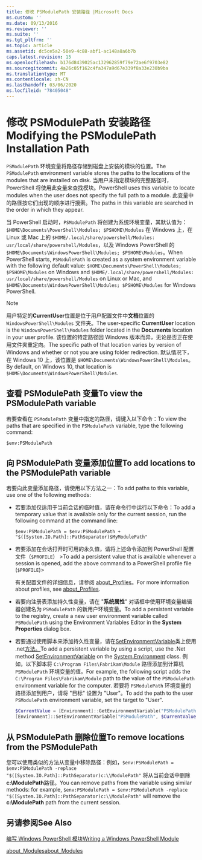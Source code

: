 ```yaml
---
title: 修改 PSModulePath 安装路径 |Microsoft Docs
ms.custom: ''
ms.date: 09/13/2016
ms.reviewer: ''
ms.suite: ''
ms.tgt_pltfrm: ''
ms.topic: article
ms.assetid: dc5ce5a2-50e9-4c88-abf1-ac148a8a6b7b
caps.latest.revision: 15
ms.openlocfilehash: b176d8439025ac132962859f79e72ae6f9703e82
ms.sourcegitcommit: 4a26c05f162c4fa347a9d67e339f8a33e230b9ba
ms.translationtype: MT
ms.contentlocale: zh-CN
ms.lasthandoff: 03/06/2020
ms.locfileid: "78405048"
---
```

# <a name="modifying-the-psmodulepath-installation-path"></a><span data-ttu-id="3aae7-102">修改 PSModulePath 安装路径</span><span class="sxs-lookup"><span data-stu-id="3aae7-102">Modifying the PSModulePath Installation Path</span></span>

<span data-ttu-id="3aae7-103">`PSModulePath` 环境变量将路径存储到磁盘上安装的模块的位置。</span><span class="sxs-lookup"><span data-stu-id="3aae7-103">The `PSModulePath` environment variable stores the paths to the locations of the modules that are installed on disk.</span></span> <span data-ttu-id="3aae7-104">当用户未指定模块的完整路径时，PowerShell 将使用此变量来查找模块。</span><span class="sxs-lookup"><span data-stu-id="3aae7-104">PowerShell uses this variable to locate modules when the user does not specify the full path to a module.</span></span> <span data-ttu-id="3aae7-105">此变量中的路径按它们出现的顺序进行搜索。</span><span class="sxs-lookup"><span data-stu-id="3aae7-105">The paths in this variable are searched in the order in which they appear.</span></span>

<span data-ttu-id="3aae7-106">当 PowerShell 启动时，`PSModulePath` 将创建为系统环境变量，其默认值为： `$HOME\Documents\PowerShell\Modules; $PSHOME\Modules` 在 Windows 上，在 Linux 或 Mac 上的 `$HOME/.local/share/powershell/Modules: usr/local/share/powershell/Modules`，以及 Windows PowerShell 的 `$HOME\Documents\WindowsPowerShell\Modules; $PSHOME\Modules`。</span><span class="sxs-lookup"><span data-stu-id="3aae7-106">When PowerShell starts, `PSModulePath` is created as a system environment variable with the following default value: `$HOME\Documents\PowerShell\Modules; $PSHOME\Modules` on Windows and `$HOME/.local/share/powershell/Modules: usr/local/share/powershell/Modules` on Linux or Mac, and `$HOME\Documents\WindowsPowerShell\Modules; $PSHOME\Modules` for Windows PowerShell.</span></span>

> [!NOTE]
> <span data-ttu-id="3aae7-107">用户特定的**CurrentUser**位置是位于用户配置文件中**文档**位置的 `WindowsPowerShell\Modules` 文件夹。</span><span class="sxs-lookup"><span data-stu-id="3aae7-107">The user-specific **CurrentUser** location is the `WindowsPowerShell\Modules` folder located in the **Documents** location in your user profile.</span></span> <span data-ttu-id="3aae7-108">该位置的特定路径因 Windows 版本而异，无论是否正在使用文件夹重定向。</span><span class="sxs-lookup"><span data-stu-id="3aae7-108">The specific path of that location varies by version of Windows and whether or not you are using folder redirection.</span></span> <span data-ttu-id="3aae7-109">默认情况下，在 Windows 10 上，该位置是 `$HOME\Documents\WindowsPowerShell\Modules`。</span><span class="sxs-lookup"><span data-stu-id="3aae7-109">By default, on Windows 10, that location is `$HOME\Documents\WindowsPowerShell\Modules`.</span></span>

## <a name="to-view-the-psmodulepath-variable"></a><span data-ttu-id="3aae7-110">查看 PSModulePath 变量</span><span class="sxs-lookup"><span data-stu-id="3aae7-110">To view the PSModulePath variable</span></span>

<span data-ttu-id="3aae7-111">若要查看在 `PSModulePath` 变量中指定的路径，请键入以下命令：</span><span class="sxs-lookup"><span data-stu-id="3aae7-111">To view the paths that are specified in the `PSModulePath` variable, type the following command:</span></span>

`$env:PSModulePath`

## <a name="to-add-locations-to-the-psmodulepath-variable"></a><span data-ttu-id="3aae7-112">向 PSModulePath 变量添加位置</span><span class="sxs-lookup"><span data-stu-id="3aae7-112">To add locations to the PSModulePath variable</span></span>

<span data-ttu-id="3aae7-113">若要向此变量添加路径，请使用以下方法之一：</span><span class="sxs-lookup"><span data-stu-id="3aae7-113">To add paths to this variable, use one of the following methods:</span></span>

- <span data-ttu-id="3aae7-114">若要添加仅适用于当前会话的临时值，请在命令行中运行以下命令：</span><span class="sxs-lookup"><span data-stu-id="3aae7-114">To add a temporary value that is available only for the current session, run the following command at the command line:</span></span>

  `$env:PSModulePath = $env:PSModulePath + "$([System.IO.Path]::PathSeparator)$MyModulePath"`

- <span data-ttu-id="3aae7-115">若要添加在会话打开时可用的永久值，请将上述命令添加到 PowerShell 配置文件（`$PROFILE`） ></span><span class="sxs-lookup"><span data-stu-id="3aae7-115">To add a persistent value that is available whenever a session is opened, add the above command to a PowerShell profile file (`$PROFILE`)></span></span>

  <span data-ttu-id="3aae7-116">有关配置文件的详细信息，请参阅 [about_Profiles](/powershell/module/microsoft.powershell.core/about/about_profiles)。</span><span class="sxs-lookup"><span data-stu-id="3aae7-116">For more information about profiles, see [about_Profiles](/powershell/module/microsoft.powershell.core/about/about_profiles).</span></span>

- <span data-ttu-id="3aae7-117">若要向注册表添加持久性变量，请在 "**系统属性**" 对话框中使用环境变量编辑器创建名为 `PSModulePath` 的新用户环境变量。</span><span class="sxs-lookup"><span data-stu-id="3aae7-117">To add a persistent variable to the registry, create a new user environment variable called `PSModulePath` using the Environment Variables Editor in the **System Properties** dialog box.</span></span>

- <span data-ttu-id="3aae7-118">若要通过使用脚本来添加持久性变量，请在[SetEnvironmentVariable](https://docs.microsoft.com/dotnet/api/system.environment.setenvironmentvariable)类上使用 .net[方法。](https://docs.microsoft.com/dotnet/api/system.environment)</span><span class="sxs-lookup"><span data-stu-id="3aae7-118">To add a persistent variable by using a script, use the .Net method [SetEnvironmentVariable](https://docs.microsoft.com/dotnet/api/system.environment.setenvironmentvariable) on the [System.Environment](https://docs.microsoft.com/dotnet/api/system.environment) class.</span></span> <span data-ttu-id="3aae7-119">例如，以下脚本将 `C:\Program Files\Fabrikam\Module` 路径添加到计算机 `PSModulePath` 环境变量的值。</span><span class="sxs-lookup"><span data-stu-id="3aae7-119">For example, the following script adds the `C:\Program Files\Fabrikam\Module` path to the value of the `PSModulePath` environment variable for the computer.</span></span> <span data-ttu-id="3aae7-120">若要将 `PSModulePath` 环境变量的路径添加到用户，请将 "目标" 设置为 "User"。</span><span class="sxs-lookup"><span data-stu-id="3aae7-120">To add the path to the user `PSModulePath` environment variable, set the target to "User".</span></span>

  ```powershell
  $CurrentValue = [Environment]::GetEnvironmentVariable("PSModulePath", "Machine")
  [Environment]::SetEnvironmentVariable("PSModulePath", $CurrentValue + [System.IO.Path]::PathSeparator + "C:\Program Files\Fabrikam\Modules", "Machine")

  ```

## <a name="to-remove-locations-from-the-psmodulepath"></a><span data-ttu-id="3aae7-121">从 PSModulePath 删除位置</span><span class="sxs-lookup"><span data-stu-id="3aae7-121">To remove locations from the PSModulePath</span></span>

<span data-ttu-id="3aae7-122">您可以使用类似的方法从变量中移除路径：例如，`$env:PSModulePath = $env:PSModulePath -replace "$([System.IO.Path]::PathSeparator)c:\\ModulePath"` 将从当前会话中删除**c:\ModulePath**路径。</span><span class="sxs-lookup"><span data-stu-id="3aae7-122">You can remove paths from the variable using similar methods: for example, `$env:PSModulePath = $env:PSModulePath -replace "$([System.IO.Path]::PathSeparator)c:\\ModulePath"` will remove the **c:\ModulePath** path from the current session.</span></span>

## <a name="see-also"></a><span data-ttu-id="3aae7-123">另请参阅</span><span class="sxs-lookup"><span data-stu-id="3aae7-123">See Also</span></span>

[<span data-ttu-id="3aae7-124">编写 Windows PowerShell 模块</span><span class="sxs-lookup"><span data-stu-id="3aae7-124">Writing a Windows PowerShell Module</span></span>](./writing-a-windows-powershell-module.md)

[<span data-ttu-id="3aae7-125">about_Modules</span><span class="sxs-lookup"><span data-stu-id="3aae7-125">about_Modules</span></span>](/powershell/module/microsoft.powershell.core/about/about_modules)
